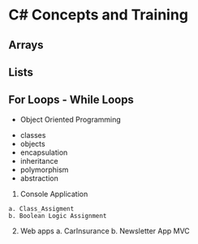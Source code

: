 # C# Concepts and Training

## Arrays
## Lists
## For Loops - While Loops
 * Object Oriented Programming
  + classes
  + objects
  + encapsulation
  + inheritance
  + polymorphism
  + abstraction

  1. Console Application

    a. Class_Assigment
    b. Boolean Logic Assignment

  2.  Web apps
     a. CarInsurance
     b. Newsletter App MVC




